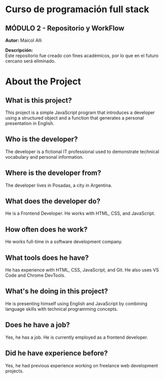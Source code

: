 # Curso de programación full stack

## MÓDULO 2 - Repositorio y WorkFlow

**Autor:** Maicol Alli

**Descripción:**  
Este repositorio fue creado con fines académicos, por lo que en el futuro cercano será eliminado.

# About the Project

## What is this project?
This project is a simple JavaScript program that introduces a developer using a structured object and a function that generates a personal presentation in English.

## Who is the developer?
The developer is a fictional IT professional used to demonstrate technical vocabulary and personal information.

## Where is the developer from?
The developer lives in Posadas, a city in Argentina.

## What does the developer do?
He is a Frontend Developer. He works with HTML, CSS, and JavaScript.

## How often does he work?
He works full-time in a software development company.

## What tools does he have?
He has experience with HTML, CSS, JavaScript, and Git. He also uses VS Code and Chrome DevTools.

## What's he doing in this project?
He is presenting himself using English and JavaScript by combining language skills with technical programming concepts.

## Does he have a job?
Yes, he has a job. He is currently employed as a frontend developer.

## Did he have experience before?
Yes, he had previous experience working on freelance web development projects.
